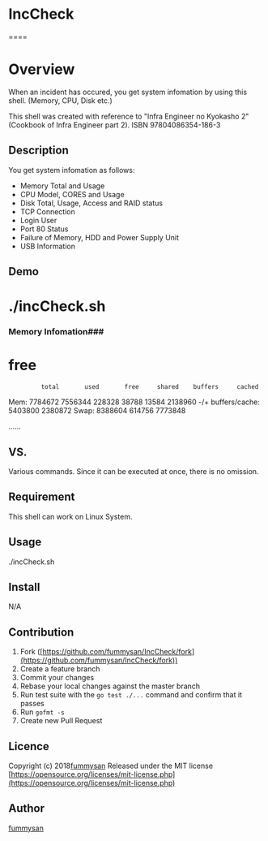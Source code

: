 # IncCheck
====

# Overview
When an incident has occured, you get system infomation by using this shell.
(Memory, CPU, Disk etc.)

This shell was created with reference to "Infra Engineer no Kyokasho 2" (Cookbook of Infra Engineer part 2).
ISBN 97804086354-186-3


## Description
You get system infomation as follows:
- Memory Total and Usage
- CPU Model, CORES and Usage 
- Disk Total, Usage, Access and RAID status
- TCP Connection
- Login User
- Port 80 Status
- Failure of Memory, HDD and Power Supply Unit
- USB Information


## Demo
# ./incCheck.sh
### Memory Infomation###
# free
             total       used       free     shared    buffers     cached
Mem:       7784672    7556344     228328      38788      13584    2138960
-/+ buffers/cache:    5403800    2380872
Swap:      8388604     614756    7773848

......


## VS. 
Various commands.
Since it can be executed at once, there is no omission.


## Requirement
This shell can work on Linux System.


## Usage
./incCheck.sh


## Install
N/A


## Contribution
1. Fork ([https://github.com/fummysan/IncCheck/fork](https://github.com/fummysan/IncCheck/fork))
2. Create a feature branch
3. Commit your changes
4. Rebase your local changes against the master branch
5. Run test suite with the `go test ./...` command and confirm that it passes
6. Run `gofmt -s`
7. Create new Pull Request


## Licence
Copyright (c) 2018[fummysan](https://github.com/fummysan) 
Released under the MIT license
[https://opensource.org/licenses/mit-license.php](https://opensource.org/licenses/mit-license.php)


## Author
[fummysan](https://github.com/fummysan)

